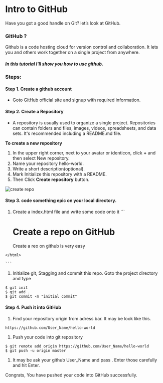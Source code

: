 # Intro to GitHub

Have you got a good handle on Git? let’s look at GitHub.

### GitHub ?
Github is a code hosting cloud for version control and collaboration. It lets you and others work together on a single project from anywhere.

##### In this tutorial I'll show you how to use github.

### Steps:
#### Step 1. Create a github account
* Goto GitHub official site and signup with required information.



#### Step 2. Create a Repository
 * A repository is usually used to organize a single project. Repositories can contain folders and files, images, videos, spreadsheets, and data sets. It's recommended including a README.md file.

 **To create a new repository**

  1. In the upper right corner, next to your avatar or identicon, click **+**  and then select New repository.
  2. Name your repository hello-world.
  3. Write a short description(optional).
  4. Mark Initialize this repository with a README.
  5. Then Click **Create repository** button.

![create repo](https://user-images.githubusercontent.com/27342413/29606997-b1adfce4-8811-11e7-93b8-0380f9acba5e.jpg)

#### Step 3. code something epic on your local directory.
  1. Create a index.html file and write some code onto it
    ```
    <!DOCTYPE html>
    <html>
      <head>
        <meta charset="utf-8">
        <title>1st Git Repo</title>
      </head>
      <body>
        <h1> Create a repo on GitHub </h1>
        <p>Create a reo on github is very easy</p>
      </body>
    </html>

    ```
  1. Initialize git, Stagging and commit this repo. Goto the project directory and type
  ```
  $ git init
  $ git add .
  $ git commit -m "initial commit"
  ```

#### Step 4. Push it into GitHub
  1. Find your repository origin from adress bar. It may be look like this.
  ```
  https://github.com/User_Name/hello-world
  ```
  1. Push your code into git repository
  ```
  $ git remote add origin https://github.com/User_Name/hello-world
  $ git push -u origin master
  ```
  1. It may be ask your github User_Name and pass . Enter those carefully and hit Enter.

Congrats, You have pushed your code into GitHub successfully.
